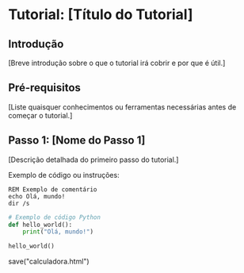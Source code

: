# Tutorial: [Título do Tutorial]

## Introdução

[Breve introdução sobre o que o tutorial irá cobrir e por que é útil.]

## Pré-requisitos

[Liste quaisquer conhecimentos ou ferramentas necessárias antes de começar o tutorial.]

## Passo 1: [Nome do Passo 1]

[Descrição detalhada do primeiro passo do tutorial.]

Exemplo de código ou instruções:

```batch
REM Exemplo de comentário
echo Olá, mundo!
dir /s
```


```python
# Exemplo de código Python
def hello_world():
    print("Olá, mundo!")

hello_world()
```
save("calculadora.html")
